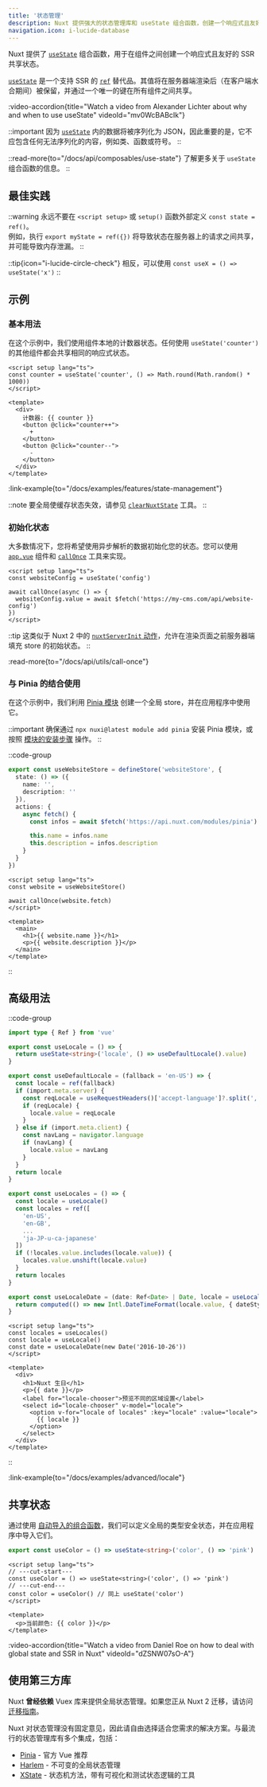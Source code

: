 ```yaml
---
title: '状态管理'
description: Nuxt 提供强大的状态管理库和 useState 组合函数，创建一个响应式且友好的 SSR 共享状态。
navigation.icon: i-lucide-database
---
```


Nuxt 提供了 [`useState`](/docs/api/composables/use-state) 组合函数，用于在组件之间创建一个响应式且友好的 SSR 共享状态。

[`useState`](/docs/api/composables/use-state) 是一个支持 SSR 的 [`ref`](https://vue.zhcndoc.com/api/reactivity-core.html#ref) 替代品。其值将在服务器端渲染后（在客户端水合期间）被保留，并通过一个唯一的键在所有组件之间共享。

:video-accordion{title="Watch a video from Alexander Lichter about why and when to use useState" videoId="mv0WcBABcIk"}

::important
因为 [`useState`](/docs/api/composables/use-state) 内的数据将被序列化为 JSON，因此重要的是，它不应包含任何无法序列化的内容，例如类、函数或符号。
::

::read-more{to="/docs/api/composables/use-state"}
了解更多关于 `useState` 组合函数的信息。
::

## 最佳实践

::warning
永远不要在 `<script setup>` 或 `setup()` 函数外部定义 `const state = ref()`。<br>
例如，执行 `export myState = ref({})` 将导致状态在服务器上的请求之间共享，并可能导致内存泄漏。
::

::tip{icon="i-lucide-circle-check"}
相反，可以使用 `const useX = () => useState('x')`
::

## 示例

### 基本用法

在这个示例中，我们使用组件本地的计数器状态。任何使用 `useState('counter')` 的其他组件都会共享相同的响应式状态。

```vue twoslash [app.vue]
<script setup lang="ts">
const counter = useState('counter', () => Math.round(Math.random() * 1000))
</script>

<template>
  <div>
    计数器: {{ counter }}
    <button @click="counter++">
      +
    </button>
    <button @click="counter--">
      -
    </button>
  </div>
</template>
```

:link-example{to="/docs/examples/features/state-management"}

::note
要全局使缓存状态失效，请参见 [`clearNuxtState`](/docs/api/utils/clear-nuxt-state) 工具。
::

### 初始化状态

大多数情况下，您将希望使用异步解析的数据初始化您的状态。您可以使用 [`app.vue`](/docs/guide/directory-structure/app) 组件和 [`callOnce`](/docs/api/utils/call-once) 工具来实现。

```vue twoslash [app.vue]
<script setup lang="ts">
const websiteConfig = useState('config')

await callOnce(async () => {
  websiteConfig.value = await $fetch('https://my-cms.com/api/website-config')
})
</script>
```

::tip
这类似于 Nuxt 2 中的 [`nuxtServerInit` 动作](https://v2.nuxt.com/docs/directory-structure/store/#the-nuxtserverinit-action)，允许在渲染页面之前服务器端填充 store 的初始状态。
::

:read-more{to="/docs/api/utils/call-once"}

### 与 Pinia 的结合使用

在这个示例中，我们利用 [Pinia 模块](/modules/pinia) 创建一个全局 store，并在应用程序中使用它。

::important
确保通过 `npx nuxi@latest module add pinia` 安装 Pinia 模块，或按照 [模块的安装步骤](https://pinia.vuejs.org/ssr/nuxt.html#Installation) 操作。
::

::code-group
```ts [stores/website.ts]
export const useWebsiteStore = defineStore('websiteStore', {
  state: () => ({
    name: '',
    description: ''
  }),
  actions: {
    async fetch() {
      const infos = await $fetch('https://api.nuxt.com/modules/pinia')

      this.name = infos.name
      this.description = infos.description
    }
  }
})
```
```vue [app.vue]
<script setup lang="ts">
const website = useWebsiteStore()

await callOnce(website.fetch)
</script>

<template>
  <main>
    <h1>{{ website.name }}</h1>
    <p>{{ website.description }}</p>
  </main>
</template>
```
::

## 高级用法

::code-group
```ts [composables/locale.ts]
import type { Ref } from 'vue'

export const useLocale = () => {
  return useState<string>('locale', () => useDefaultLocale().value)
}

export const useDefaultLocale = (fallback = 'en-US') => {
  const locale = ref(fallback)
  if (import.meta.server) {
    const reqLocale = useRequestHeaders()['accept-language']?.split(',')[0]
    if (reqLocale) {
      locale.value = reqLocale
    }
  } else if (import.meta.client) {
    const navLang = navigator.language
    if (navLang) {
      locale.value = navLang
    }
  }
  return locale
}

export const useLocales = () => {
  const locale = useLocale()
  const locales = ref([
    'en-US',
    'en-GB',
    ...
    'ja-JP-u-ca-japanese'
  ])
  if (!locales.value.includes(locale.value)) {
    locales.value.unshift(locale.value)
  }
  return locales
}

export const useLocaleDate = (date: Ref<Date> | Date, locale = useLocale()) => {
  return computed(() => new Intl.DateTimeFormat(locale.value, { dateStyle: 'full' }).format(unref(date)))
}
```

```vue [app.vue]
<script setup lang="ts">
const locales = useLocales()
const locale = useLocale()
const date = useLocaleDate(new Date('2016-10-26'))
</script>

<template>
  <div>
    <h1>Nuxt 生日</h1>
    <p>{{ date }}</p>
    <label for="locale-chooser">预览不同的区域设置</label>
    <select id="locale-chooser" v-model="locale">
      <option v-for="locale of locales" :key="locale" :value="locale">
        {{ locale }}
      </option>
    </select>
  </div>
</template>
```
::

:link-example{to="/docs/examples/advanced/locale"}

## 共享状态

通过使用 [自动导入的组合函数](/docs/guide/directory-structure/composables)，我们可以定义全局的类型安全状态，并在应用程序中导入它们。

```ts twoslash [composables/states.ts]
export const useColor = () => useState<string>('color', () => 'pink')
```

```vue [app.vue]
<script setup lang="ts">
// ---cut-start---
const useColor = () => useState<string>('color', () => 'pink')
// ---cut-end---
const color = useColor() // 同上 useState('color')
</script>

<template>
  <p>当前颜色: {{ color }}</p>
</template>
```

:video-accordion{title="Watch a video from Daniel Roe on how to deal with global state and SSR in Nuxt" videoId="dZSNW07sO-A"}

## 使用第三方库

Nuxt **曾经依赖** Vuex 库来提供全局状态管理。如果您正从 Nuxt 2 迁移，请访问 [迁移指南](/docs/migration/configuration#vuex)。

Nuxt 对状态管理没有固定意见，因此请自由选择适合您需求的解决方案。与最流行的状态管理库有多个集成，包括：

- [Pinia](/modules/pinia) - 官方 Vue 推荐
- [Harlem](/modules/harlem) - 不可变的全局状态管理
- [XState](/modules/xstate) - 状态机方法，带有可视化和测试状态逻辑的工具
